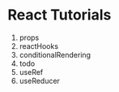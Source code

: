 <h1>React Tutorials</h1>

<ol>
<li>props</li>
<li>reactHooks</li>
<li>conditionalRendering</li>
<li>todo</li>
<li>useRef</li>
<li>useReducer</li>
</ol>
